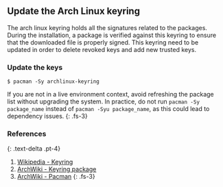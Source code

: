 ## Update the Arch Linux keyring

The arch linux keyring holds all the signatures related to the packages. During the installation, a package is verified against this keyring to ensure that the downloaded file is properly signed. This keyring need to be updated in order to delete revoked keys and add new trusted keys.

### Update the keys

```
$ pacman -Sy archlinux-keyring
```

If you are not in a live environment context, avoid refreshing the package list without upgrading the system. In practice, do not run `pacman -Sy package_name` instead of `pacman -Syu package_name`, as this could lead to dependency issues.
{: .fs-3}

### References
{: .text-delta .pt-4}

1. [Wikipedia - Keyring](https://en.wikipedia.org/wiki/Keyring_(cryptography))
1. [ArchWiki - Keyring package](https://wiki.archlinux.org/index.php/DeveloperWiki:Keyring_Package)
1. [ArchWiki - Pacman](https://wiki.archlinux.org/index.php/Pacman)
{: .fs-3}
